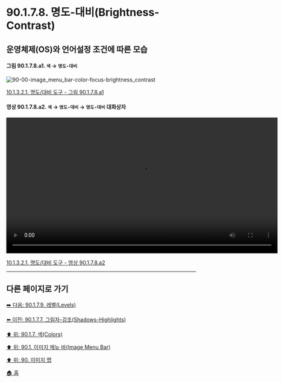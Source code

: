 # 90.1.7.8. 명도-대비(Brightness-Contrast)
## 운영체제(OS)와 언어설정 조건에 따른 모습

<a id="90-01-07-08-a1"></a>

#### 그림 90.1.7.8.a1. `색` → `명도-대비`
![90-00-image_menu_bar-color-focus-brightness_contrast](https://github.com/wonder13662/gimp/assets/15767104/1e472d06-319e-469c-b8e4-ea8b23a1efac)

[10.1.3.2.1. 명도/대비 도구 - 그림 90.1.7.8.a1](./10-01-03-02-01-brightness_contrast.md#90-01-07-08-a1)

<a id="90-01-07-08-a2"></a>

#### 영상 90.1.7.8.a2. `색` → `명도-대비` → `명도-대비` 대화상자
<video controls="controls" width="720" src="https://github.com/wonder13662/gimp/assets/15767104/18eaf87c-5b0c-4aae-9484-62fd9cbc02bd"></video>

[10.1.3.2.1. 명도/대비 도구 - 영상 90.1.7.8.a2](./10-01-03-02-01-brightness_contrast.md#90-01-07-08-a2)

***

## 다른 페이지로 가기

[➡️ 다음: 90.1.7.9. 레벨(Levels)](./90-01-07-09-levels.md)

[⬅️ 이전: 90.1.7.7. 그림자-강조(Shadows-Highlights)](./90-01-07-07-shadows_highlights.md)

[⬆️ 위: 90.1.7. 색(Colors)](./90-01-07-00-colors.md)

[⬆️ 위: 90.1. 이미지 메뉴 바(Image Menu Bar)](./90-01-00-image-menu-bar.md)

[⬆️ 위: 90. 이미지 맵](./90-00-image-map.md)

[🏠 홈](./00-home.md)